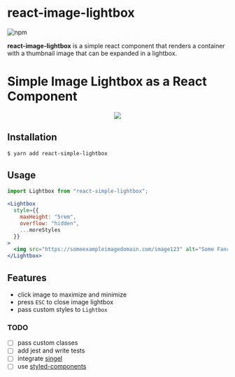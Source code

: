 # react-image-lightbox
![npm](https://img.shields.io/npm/dt/react-simple-lightbox.svg)

**react-image-lightbox** is a simple react component that renders a container with a thumbnail image that can be expanded in a lightbox.

# Simple Image Lightbox as a React Component
<p align="center">
  <img src="./example/preview.gif">
</p>

## Installation
```sh
$ yarn add react-simple-lightbox
```

## Usage
```jsx
import Lightbox from "react-simple-lightbox";

<Lightbox
  style={{
    maxHeight: "5rem",
    overflow: "hidden",
    ...moreStyles
  }}
>
  <img src="https://someexampleimagedomain.com/image123" alt="Some Fancy Example Image" />
</Lightbox>
```

## Features
- click image to maximize and minimize
- press `ESC` to close image lightbox
- pass custom styles to `Lightbox`

### TODO
- [ ] pass custom classes
- [ ] add jest and write tests
- [ ] integrate [singel](https://github.com/diegohaz/singel)
- [ ] use [styled-components](https://github.com/styled-components/styled-components)
